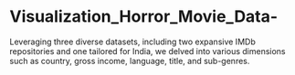 # Visualization_Horror_Movie_Data-
Leveraging three diverse datasets, including two expansive IMDb repositories and one tailored for India, we delved into various dimensions such as country, gross income, language, title, and sub-genres. 
